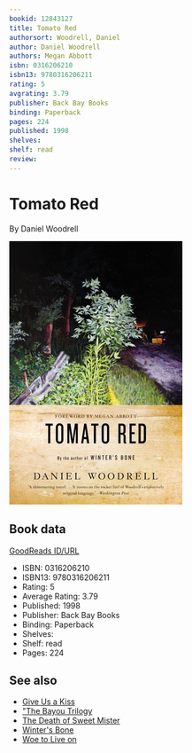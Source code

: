 ```yaml
---
bookid: 12843127
title: Tomato Red
authorsort: Woodrell, Daniel
author: Daniel Woodrell
authors: Megan Abbott
isbn: 0316206210
isbn13: 9780316206211
rating: 5
avgrating: 3.79
publisher: Back Bay Books
binding: Paperback
pages: 224
published: 1998
shelves: 
shelf: read
review: 
---
```


# Tomato Red

By Daniel Woodrell

![](../../assets/bookcovers/1344266771l/12843127.jpg)

## Book data

[GoodReads ID/URL](https://www.goodreads.com/book/show/12843127)

- ISBN: 0316206210
- ISBN13: 9780316206211
- Rating: 5
- Average Rating: 3.79
- Published: 1998
- Publisher: Back Bay Books
- Binding: Paperback
- Shelves: 
- Shelf: read
- Pages: 224


## See also

- [Give Us a Kiss](Give_Us_a_Kiss.md)
- ["The Bayou Trilogy](The_Bayou_Trilogy-_Under_the_Bright_Lights__Muscle_for_the_Wing__and_The_Ones_You_Do.md)
- [The Death of Sweet Mister](The_Death_of_Sweet_Mister.md)
- [Winter's Bone](Winters_Bone.md)
- [Woe to Live on](Woe_to_Live_on.md)
